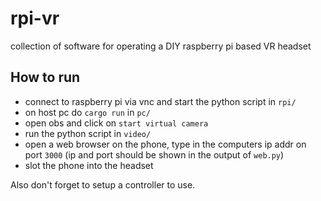 # rpi-vr
collection of software for operating a DIY raspberry pi based VR headset

## How to run
 - connect to raspberry pi via vnc and start the python script in `rpi/`
 - on host pc do `cargo run` in `pc/`
 - open obs and click on `start virtual camera`
 - run the python script in `video/`
 - open a web browser on the phone, type in the computers ip addr on port `3000` (ip and port should be shown in the output of `web.py`)
 - slot the phone into the headset

Also don't forget to setup a controller to use.
